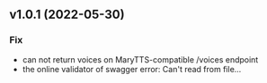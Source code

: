 ## v1.0.1 (2022-05-30)

### Fix

- can not return voices on MaryTTS-compatible /voices endpoint
- the online validator of swagger error: Can't read from file...

